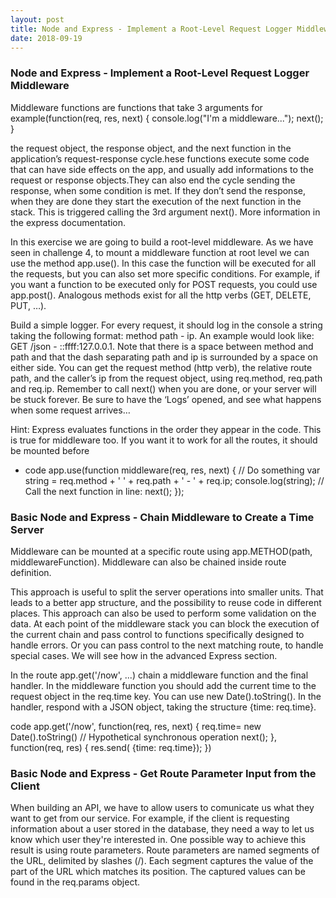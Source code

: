 ```yaml
---
layout: post
title: Node and Express - Implement a Root-Level Request Logger Middleware
date: 2018-09-19
---
```


### Node and Express - Implement a Root-Level Request Logger Middleware
Middleware functions are functions that take 3 arguments for example(function(req, res, next) {
console.log("I'm a middleware...");
next();
}

the request object, the response object, and the next function in the application’s request-response cycle.hese functions execute some code that can have side effects on the app, and usually add informations to the request or response objects.They can also end the cycle sending the response, when some condition is met. If they don’t send the response, when they are done they start the execution of the next function in the stack. This is triggered calling the 3rd argument next(). More information in the express documentation.

In this exercise we are going to build a root-level middleware. As we have seen in challenge 4, to mount a middleware function at root level we can use the method app.use(<mware-function>). In this case the function will be executed for all the requests, but you can also set more specific conditions. For example, if you want a function to be executed only for POST requests, you could use app.post(<mware-function>). Analogous methods exist for all the http verbs (GET, DELETE, PUT, …).

Build a simple logger. For every request, it should log in the console a string taking the following format: method path - ip. An example would look like: GET /json - ::ffff:127.0.0.1. Note that there is a space between method and path and that the dash separating path and ip is surrounded by a space on either side. You can get the request method (http verb), the relative route path, and the caller’s ip from the request object, using req.method, req.path and req.ip. Remember to call next() when you are done, or your server will be stuck forever. Be sure to have the ‘Logs’ opened, and see what happens when some request arrives…

Hint: Express evaluates functions in the order they appear in the code. This is true for middleware too. If you want it to work for all the routes, it should be mounted before

* code
app.use(function middleware(req, res, next) {
  // Do something
   var string = req.method + ' ' + req.path + ' - ' + req.ip;
  console.log(string);
  // Call the next function in line:
  next();
});

### Basic Node and Express - Chain Middleware to Create a Time Server
Middleware can be mounted at a specific route using app.METHOD(path, middlewareFunction). Middleware can also be chained inside route definition.

This approach is useful to split the server operations into smaller units. That leads to a better app structure, and the possibility to reuse code in different places. This approach can also be used to perform some validation on the data. At each point of the middleware stack you can block the execution of the current chain and pass control to functions specifically designed to handle errors. Or you can pass control to the next matching route, to handle special cases. We will see how in the advanced Express section.

In the route app.get('/now', ...) chain a middleware function and the final handler. In the middleware function you should add the current time to the request object in the req.time key. You can use new Date().toString(). In the handler, respond with a JSON object, taking the structure {time: req.time}.

code 
app.get('/now', function(req, res, next) {
req.time= new Date().toString() // Hypothetical synchronous operation
next();
}, function(req, res) {
res.send( {time: req.time});
})

### Basic Node and Express - Get Route Parameter Input from the Client

When building an API, we have to allow users to comunicate us what they want to get from our service. For example, if the client is requesting information about a user stored in the database, they need a way to let us know which user they're interested in. One possible way to achieve this result is using route parameters. Route parameters are named segments of the URL, delimited by slashes (/). Each segment captures the value of the part of the URL which matches its position. The captured values can be found in the req.params object.





